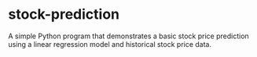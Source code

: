 # stock-prediction
 A simple Python program that demonstrates a basic stock price prediction using a linear regression model and historical stock price data.
